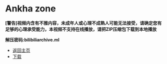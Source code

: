 # Ankha zone
**[警告]视频内含有不雅内容，未成年人或心理不成熟人可能无法接受，请确定您有足够的心理承受能力，本视频不支持在线播放，请把ZIP压缩包下载到本地播放**

**解压密码:bilibiliarchive.ml**

- [返回主页](..\index.md)
- [下载](archives/Ankha.zip)